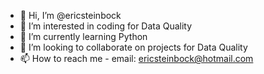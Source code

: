 - 👋 Hi, I’m @ericsteinbock
- 👀 I’m interested in coding for Data Quality
- 🌱 I’m currently learning Python
- 💞️ I’m looking to collaborate on projects for Data Quality
- 📫 How to reach me - email: ericsteinbock@hotmail.com

<!---
ericsteinbock/ericsteinbock is a ✨ special ✨ repository because its `README.md` (this file) appears on your GitHub profile.
You can click the Preview link to take a look at your changes.
--->
